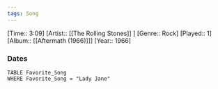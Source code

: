 ```yaml
---
tags: Song  
---
```

[Time:: 3:09]
[Artist:: [[The Rolling Stones]] ]
[Genre:: Rock]
[Played:: 1]
[Album:: [[Aftermath (1966)]]]
[Year:: 1966]
### Dates
````dataview
TABLE Favorite_Song
WHERE Favorite_Song = "Lady Jane"
````